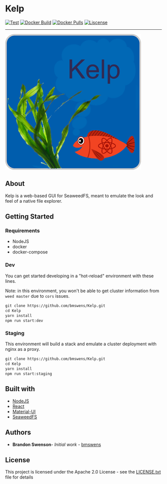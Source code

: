 # Kelp

[![Test](https://github.com/bmswens/Kelp/actions/workflows/test.yml/badge.svg?branch=master)](https://github.com/bmswens/Kelp/actions/workflows/test.yml)
[![Docker Build](https://img.shields.io/badge/Docker%20Build-Automated-brightgreen)](https://github.com/bmswens/Kelp/actions/workflows/build.yml)
[![Docker Pulls](https://img.shields.io/docker/pulls/bmswens/kelp)](https://hub.docker.com/repository/docker/bmswens/kelp)
[![Liscense](https://img.shields.io/github/license/bmswens/kelp)](https://github.com/bmswens/Kelp/blob/master/LICENSE.txt)

---

![Kelp Logo](https://github.com/bmswens/Kelp/blob/master/public/kelp.png?raw=true)

## About

Kelp is a web-based GUI for SeaweedFS, meant to emulate the look and feel of a native file explorer.

## Getting Started

### Requirements

 * NodeJS
 * docker
 * docker-compose

### Dev

You can get started developing in a "hot-reload" environment with these lines.

Note: in this environment, you won't be able to get cluster information from `weed master` due to `cors` issues. 
```
git clone https://github.com/bmswens/Kelp.git
cd Kelp
yarn install
npm run start:dev
```

### Staging
This environment will build a stack and emulate a cluster deployment with nginx as a proxy.
```
git clone https://github.com/bmswens/Kelp.git
cd Kelp
yarn install
npm run start:staging
```

## Built with

* [NodeJS](https://nodejs.org/)
* [React](https://reactjs.org/)
* [Material-UI](https://material-ui.com/)
* [SeaweedFS](https://github.com/chrislusf/seaweedfs)

## Authors

* **Brandon Swenson**- *Initial work* - [bmswens](https://github.com/bmswens)

## License

This project is licensed under the Apache 2.0 License - see the [LICENSE.txt](LICENSE.txt) file for details